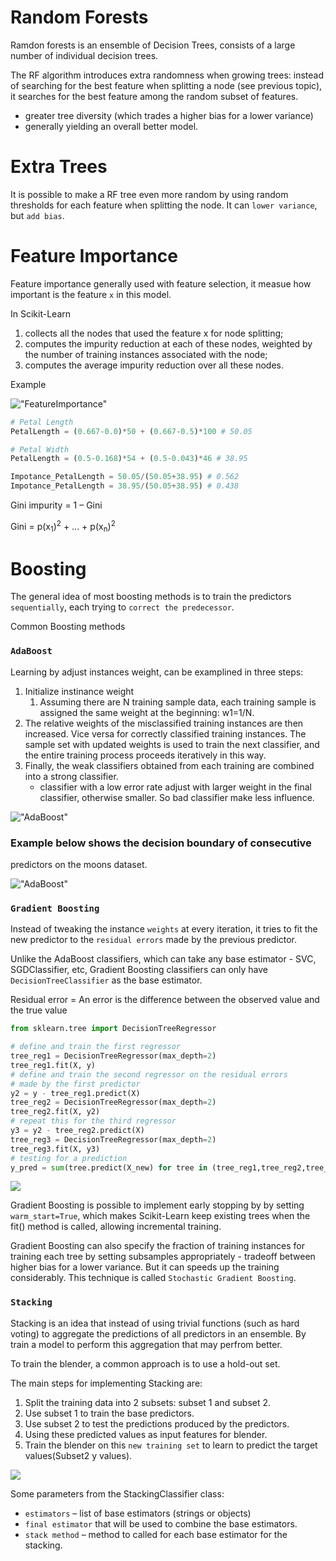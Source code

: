 # Random Forests
Ramdon forests is an ensemble of Decision Trees, consists of a large number of individual decision trees. 

The RF algorithm introduces extra randomness when growing trees: instead of searching for the best feature when splitting a node (see previous topic), it searches for the best feature among the random subset of features.
* greater tree diversity (which trades a higher bias for a lower variance)
* generally yielding an overall better model.

# Extra Trees
It is possible to make a RF tree even more random by using random thresholds for each feature when splitting the node. It can `lower variance`, but `add bias`.

# Feature Importance
Feature importance generally used with feature selection, it measue how important is the feature `x` in this model.

In Scikit-Learn
1. collects all the nodes that used the feature x for node splitting;
2. computes the impurity reduction at each of these nodes, weighted by the number of training instances associated with the node;
3. computes the average impurity reduction over all these nodes.

Example

!["FeatureImportance"](Assets/FeatureImportance.jpg "FeatureImportance")
```python
# Petal Length
PetalLength = (0.667-0.0)*50 + (0.667-0.5)*100 # 50.05

# Petal Width
PetalLength = (0.5-0.168)*54 + (0.5-0.043)*46 # 38.95

Impotance_PetalLength = 50.05/(50.05+38.95) # 0.562 
Impotance_PetalLength = 38.95/(50.05+38.95) # 0.438
```

Gini impurity =  1 –  Gini

Gini = p(x<sub>1</sub>)<sup>2</sup> + ... + p(x<sub>n</sub>)<sup>2</sup> 

# Boosting
The general idea of most boosting methods is to train the predictors `sequentially`, each trying to `correct the predecessor`.

Common Boosting methods
### `AdaBoost`
Learning by adjust instances weight, can be examplined in three steps:
1. Initialize instinance weight
   1. Assuming there are N training sample data, each training sample is assigned the same weight at the beginning: w1=1/N.
2. The relative weights of the misclassified training instances are then increased. Vice versa for correctly classified training instances. The sample set with updated weights is used to train the next classifier, and the entire training process proceeds iteratively in this way.
3. Finally, the weak classifiers obtained from each training are combined into a strong classifier.
   * classifier with a low error rate adjust with larger weight in the final classifier, otherwise smaller. So bad classifier make less influence.

!["AdaBoost"](Assets/AdaBoost.jpg  "AdaBoost")



### Example below shows the decision boundary of consecutive
predictors on the moons dataset.

!["AdaBoost"](Assets/AdaBoostExample.jpg   "AdaBoost")


### `Gradient Boosting`
Instead of tweaking the instance `weights` at every iteration, it tries to fit the new predictor to the `residual errors` made by the previous predictor.

Unlike the AdaBoost classifiers, which can take any base estimator - SVC, SGDClassifier, etc, Gradient Boosting classifiers can only have `DecisionTreeClassifier` as the base estimator.

Residual error = An error is the difference between the observed value and the true value
```python
from sklearn.tree import DecisionTreeRegressor

# define and train the first regressor
tree_reg1 = DecisionTreeRegressor(max_depth=2)
tree_reg1.fit(X, y)
# define and train the second regressor on the residual errors
# made by the first predictor
y2 = y - tree_reg1.predict(X)
tree_reg2 = DecisionTreeRegressor(max_depth=2)
tree_reg2.fit(X, y2)
# repeat this for the third regressor
y3 = y2 - tree_reg2.predict(X)
tree_reg3 = DecisionTreeRegressor(max_depth=2)
tree_reg3.fit(X, y3)
# testing for a prediction
y_pred = sum(tree.predict(X_new) for tree in (tree_reg1,tree_reg2,tree_reg3))
```

![](Assets/GradientBoost.jpg)

Gradient Boosting is possible to implement early stopping by by setting `warm_start=True`, which makes Scikit-Learn keep existing trees when the fit() method is called, allowing incremental training.

Gradient Boosting can also specify the fraction of training instances for training each tree by setting subsamples appropriately - tradeoff between higher bias for a lower variance. But it can speeds up the training
considerably. This technique is called `Stochastic Gradient Boosting`.

### `Stacking`
Stacking is an idea that instead of using trivial functions (such as hard voting) to aggregate the predictions of all predictors in an ensemble. By train a model to perform this aggregation that may perfrom better.

To train the blender, a common approach is to use a hold-out set.

The main steps for implementing Stacking are:
1. Split the training data into 2 subsets: subset 1 and subset 2.
2. Use subset 1 to train the base predictors.
3. Use subset 2 to test the predictions produced by the predictors.
4. Using these predicted values as input features for blender.
5. Train the blender on this `new training set` to learn to predict the target values(Subset2 y values).

![](Assets/stacking.jpg)


Some parameters from the StackingClassifier class:
* `estimators` – list of base estimators (strings or objects)
* `final estimator` that will be used to combine the base estimators.
* `stack method` – method to called for each base estimator for the stacking.
